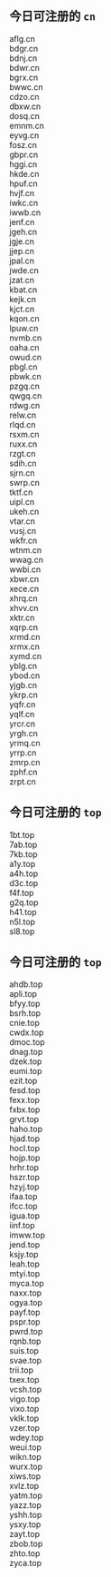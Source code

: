 
## 今日可注册的 `cn`
>
aflg.cn   
bdgr.cn   
bdnj.cn   
bdwr.cn   
bgrx.cn   
bwwc.cn   
cdzo.cn   
dbxw.cn   
dosq.cn   
emnm.cn   
eyvg.cn   
fosz.cn   
gbpr.cn   
hggi.cn   
hkde.cn   
hpuf.cn   
hvjf.cn   
iwkc.cn   
iwwb.cn   
jenf.cn   
jgeh.cn   
jgje.cn   
jjep.cn   
jpal.cn   
jwde.cn   
jzat.cn   
kbat.cn   
kejk.cn   
kjct.cn   
kqon.cn   
lpuw.cn   
nvmb.cn   
oaha.cn   
owud.cn   
pbgl.cn   
pbwk.cn   
pzgq.cn   
qwgq.cn   
rdwg.cn   
relw.cn   
rlqd.cn   
rsxm.cn   
ruxx.cn   
rzgt.cn   
sdih.cn   
sjrn.cn   
swrp.cn   
tktf.cn   
uipl.cn   
ukeh.cn   
vtar.cn   
vusj.cn   
wkfr.cn   
wtnm.cn   
wwag.cn   
wwbi.cn   
xbwr.cn   
xece.cn   
xhrq.cn   
xhvv.cn   
xktr.cn   
xqrp.cn   
xrmd.cn   
xrmx.cn   
xymd.cn   
yblg.cn   
ybod.cn   
yjgb.cn   
ykrp.cn   
yqfr.cn   
yqlf.cn   
yrcr.cn   
yrgh.cn   
yrmq.cn   
yrrp.cn   
zmrp.cn   
zphf.cn   
zrpt.cn   


## 今日可注册的 `top`
>
1bt.top   
7ab.top   
7kb.top   
a1y.top   
a4h.top   
d3c.top   
f4f.top   
g2q.top   
h41.top   
n5l.top   
sl8.top   


## 今日可注册的 `top`
>
ahdb.top   
apli.top   
bfyy.top   
bsrh.top   
cnie.top   
cwdx.top   
dmoc.top   
dnag.top   
dzek.top   
eumi.top   
ezit.top   
fesd.top   
fexx.top   
fxbx.top   
grvt.top   
haho.top   
hjad.top   
hocl.top   
hojp.top   
hrhr.top   
hszr.top   
hzyj.top   
ifaa.top   
ifcc.top   
igua.top   
iinf.top   
imww.top   
jend.top   
ksjy.top   
leah.top   
mtyi.top   
myca.top   
naxx.top   
ogya.top   
payf.top   
pspr.top   
pwrd.top   
rqnb.top   
suis.top   
svae.top   
trii.top   
txex.top   
vcsh.top   
vigo.top   
vixo.top   
vklk.top   
vzer.top   
wdey.top   
weui.top   
wikn.top   
wurx.top   
xiws.top   
xvlz.top   
yatm.top   
yazz.top   
yshh.top   
ysxy.top   
zayt.top   
zbob.top   
zhto.top   
zyca.top   

